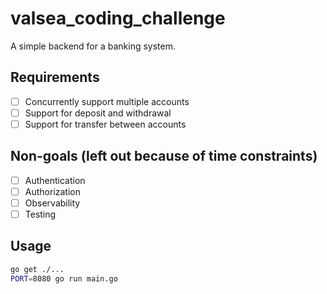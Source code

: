 # valsea_coding_challenge

A simple backend for a banking system.

## Requirements
- [ ] Concurrently support multiple accounts
- [ ] Support for deposit and withdrawal
- [ ] Support for transfer between accounts

## Non-goals (left out because of time constraints)
- [ ] Authentication
- [ ] Authorization
- [ ] Observability
- [ ] Testing

## Usage

```bash
go get ./...
PORT=8080 go run main.go
```
